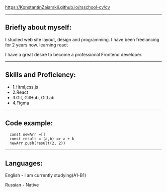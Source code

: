 https://KonstantinZaiarskii.github.io/rsschool-cv/cv

---

## Briefly about myself:

I studied web site layout, design and programming. I have been freelancing for 2 years now.
learning react

I have a great desire to become a professional Frontend developer.

---

## Skills and Proficiency:

- 1.Html,css,js
- 2.React
- 3.Git, GitHub, GitLab
- 4.Figma

---

## Code example:

```
  const newArr =[]
  const result = (a,b) => a + b
  newArr.push(result(2, 2))
```

---

## Languages:

English - I am currently studying(A1-B1)

Russian - Native

